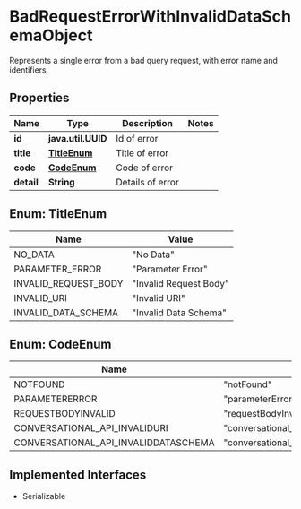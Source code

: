 

# BadRequestErrorWithInvalidDataSchemaObject

Represents a single error from a bad query request, with error name and identifiers

## Properties

Name | Type | Description | Notes
------------ | ------------- | ------------- | -------------
**id** | **java.util.UUID** | Id of error | 
**title** | [**TitleEnum**](#TitleEnum) | Title of error | 
**code** | [**CodeEnum**](#CodeEnum) | Code of error | 
**detail** | **String** | Details of error | 



## Enum: TitleEnum

Name | Value
---- | -----
NO_DATA | &quot;No Data&quot;
PARAMETER_ERROR | &quot;Parameter Error&quot;
INVALID_REQUEST_BODY | &quot;Invalid Request Body&quot;
INVALID_URI | &quot;Invalid URI&quot;
INVALID_DATA_SCHEMA | &quot;Invalid Data Schema&quot;



## Enum: CodeEnum

Name | Value
---- | -----
NOTFOUND | &quot;notFound&quot;
PARAMETERERROR | &quot;parameterError&quot;
REQUESTBODYINVALID | &quot;requestBodyInvalid&quot;
CONVERSATIONAL_API_INVALIDURI | &quot;conversational_api_invalidUri&quot;
CONVERSATIONAL_API_INVALIDDATASCHEMA | &quot;conversational_api_invalidDataSchema&quot;


## Implemented Interfaces

* Serializable


